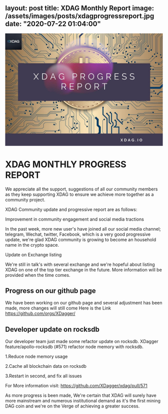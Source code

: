 layout: post
title: XDAG Monthly Report
image: /assets/images/posts/xdagprogressreport.jpg
date: "2020-07-22 01:04:00"
---

![Progress Report Image](/assets/images/posts/xdagprogressreport.jpg)


# XDAG MONTHLY PROGRESS REPORT


We appreciate all the support, suggestions of all our community members as they  keep supporting XDAG to ensure we achieve more together as a community project.

XDAG Community update and progressive report are as follows:

Improvement in community engagement and social media tractions

In the past week, more new user's have joined all our social media channel; telegram, Wechat, twitter, Facebook, which is a very good progressive update, we're glad XDAG community is growing to become an household name in the crypto space.

Update on Exchange listing


We're still in talk's with several exchange and we're hopeful about listing XDAG on one of the top tier exchange in the future. More information will be provided when the time comes.

## Progress on our github page 

We have been working on our github page and several adjustment has been made, more changes will still come 
Here is the Link
https://github.com/orgs/XDagger/

## Developer update on rocksdb

Our developer team just made some refactor update on rocksdb. XDagger feature/apollo-rocksdb (#571)
refactor node memory with rocksdb.

1.Reduce node memory usage

2.Cache all blockchain data on rocksdb

3.Restart in second,
and fix all issues

For More information visit:
https://github.com/XDagger/xdag/pull/571

As more progress is been made, We're certain that XDAG will surely have more mainstream and numerous institutional demand as it's the first mining DAG coin and we're on the Verge of achieving a greater success.
